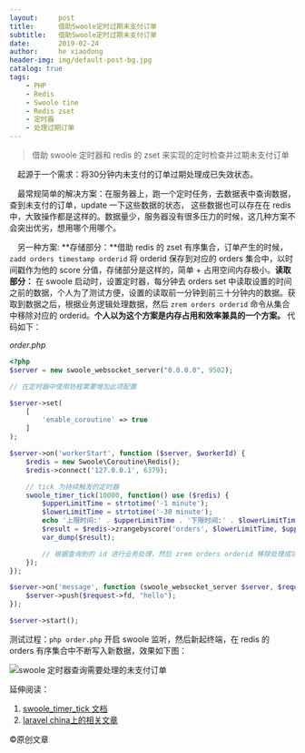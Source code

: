 ```yaml
---
layout:     post
title:      借助Swoole定时过期未支付订单
subtitle:   借助Swoole定时过期未支付订单
date:       2019-02-24
author:     he xiaodong
header-img: img/default-post-bg.jpg
catalog: true
tags:
    - PHP
    - Redis
    - Swoole tine
    - Redis zset
    - 定时器
    - 处理过期订单
---
```


> 借助 swoole 定时器和 redis 的 zset 来实现的定时检查并过期未支付订单

&ensp;&ensp;起源于一个需求：将30分钟内未支付的订单过期处理成已失效状态。

&ensp;&ensp;最常规简单的解决方案：在服务器上，跑一个定时任务，去数据表中查询数据，查到未支付的订单，update 一下这些数据的状态，
这些数据也可以存在在 redis 中，大致操作都是这样的。数据量少，服务器没有很多压力的时候，这几种方案不会突出优劣，想用哪个用哪个。

&ensp;&ensp;另一种方案: **存储部分：**借助 redis 的 zset 有序集合，订单产生的时候，`zadd orders timestamp orderid` 将 orderid 保存到对应的
orders 集合中，以时间戳作为他的 score 分值，存储部分是这样的，简单 + 占用空间内存极小。**读取部分：** 在 swoole 启动时，设置定时器，每分钟去 orders set 中读取设置的时间之前的数据，个人为了测试方便，设置的读取前一分钟到前三十分钟内的数据。获取到数据之后，根据业务逻辑处理数据，然后 `zrem orders orderid` 命令从集合中移除对应的 orderid。**个人以为这个方案是内存占用和效率兼具的一个方案。** 代码如下：

*order.php*
```php
<?php
$server = new swoole_websocket_server("0.0.0.0", 9502);

// 在定时器中使用协程需要增加此项配置

$server->set(
    [
        'enable_coroutine' => true
    ]
);

$server->on('workerStart', function ($server, $workerId) {
    $redis = new Swoole\Coroutine\Redis();
    $redis->connect('127.0.0.1', 6379);

    // tick 为持续触发的定时器
    swoole_timer_tick(10000, function() use ($redis) {
        $upperLimitTime = strtotime('-1 minute');
        $lowerLimitTime = strtotime('-30 minute');
        echo '上限时间:' . $upperLimitTime . '下限时间:' . $lowerLimitTime;
        $result = $redis->zrangebyscore('orders', $lowerLimitTime, $upperLimitTime);
        var_dump($result);

        // 根据查询到的 id 进行业务处理，然后 zrem orders orderid 移除处理成功的 orderid 
    });
});

$server->on('message', function (swoole_websocket_server $server, $request) {
    $server->push($request->fd, "hello");
});

$server->start();

```

测试过程：`php order.php` 开启 swoole 监听，然后新起终端，在 redis 的 orders 有序集合中不断写入新数据，效果如下图：

![swoole 定时器查询需要处理的未支付订单](https://alpha2016.github.io/img/2019-02-24-swoole-redis-zset-demo.jpg "swoole 定时器查询需要处理的未支付订单")

延伸阅读：
1. [swoole_timer_tick 文档](https://wiki.swoole.com/wiki/page/412.html "swoole_timer_tick 文档")
2. [laravel china上的相关文章](https://learnku.com/articles/21488 "其他相关方案")

©原创文章

